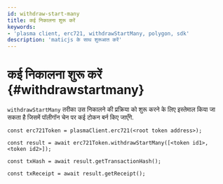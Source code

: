 ```yaml
---
id: withdraw-start-many
title: कई निकालना शुरू करें
keywords:
- 'plasma client, erc721, withdrawStartMany, polygon, sdk'
description: 'maticjs के साथ शुरूआत करें'
---
```


# कई निकालना शुरू करें {#withdrawstartmany}

`withdrawStartMany` तरीका उस निकालने की प्रक्रिया को शुरू करने के लिए इस्तेमाल किया जा सकता है जिसमें पॉलीगॉन चेन पर कई टोकन बर्न किए जाएँगे.

```
const erc721Token = plasmaClient.erc721(<root token address>);

const result = await erc721Token.withdrawStartMany([<token id1>, <token id2>]);

const txHash = await result.getTransactionHash();

const txReceipt = await result.getReceipt();

```

